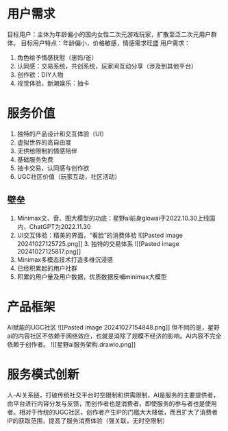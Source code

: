 # 用户需求
目标用户：主体为年龄偏小的国内女性二次元游戏玩家，扩散至泛二次元用户群体。
目标用户特点：年龄偏小，价格敏感，情感需求旺盛
用户需求：
1. 角色给予情感抚慰（崽妈/爸）
2. 认同感：交易系统，共创系统，玩家间互动分享（涉及到其他平台）
3. 创作欲：DIY人物
4. 视觉体验，新潮娱乐：抽卡
# 服务价值
1. 独特的产品设计和交互体验（UI）
2. 虚拟世界的高自由度
3. 无供给限制的情感陪伴
4. 基础服务免费
5. 抽卡交易，认同感与创作欲
6. UGC社区价值（玩家互动，社区活动）
## 壁垒
1. Minimax文、音、图大模型的功底：星野ai前身glowai于2022.10.30上线国内，ChatGPT为2022.11.30
2. UI交互体验：精美的界面，“看脸”的消费体验
   ![[Pasted image 20241027125725.png]]
   3. 独特的交易体系
![[Pasted image 20241027125817.png]]
4. Minimax多模态技术打造多维沉浸感
5. 已经积累起的用户社群
6. 积累的用户量及用户数据，优质数据反哺minimax大模型
# 产品框架
AI赋能的UGC社区
![[Pasted image 20241027154848.png]]
但不同的是，星野ai的内容社区不依赖于网络效应，也就是消除了规模不经济的影响。AI内容不完全依赖于创作者。
![[星野ai服务架构.drawio.png]]
# 服务模式创新
人-AI关系链，打破传统社交平台时空限制和供需限制，AI是服务的主要提供者，由平台进行内容分发与反馈，而创作者也是消费者，即使服务的参与者也是使用者。相对于传统的UGC社区，创作者产生IP的门槛大大降低，而且扩大了消费者IP的获取范围，提高了服务消费体验（强关联，无时空限制）


